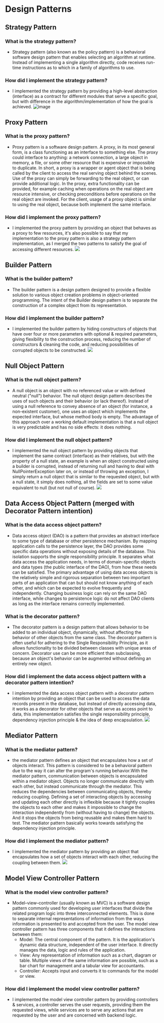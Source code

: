 # Design Patterns
## Strategy Pattern
### What is the strategy pattern?
+ Strategy pattern (also known as the policy pattern) is a behavioral software design pattern that enables selecting an
algorithm at runtime. Instead of implementing a single algorithm directly, code receives run-time instructions as to
which in a family of algorithms to use.

### How did I implement the strategy pattern?
+ I implemented the strategy pattern by providing a high-level abstraction (interface) as a contract for different modules
that serve a specific goal, but with difference in the algorithm/implementation of how the goal is achieved.
![image](https://raw.githubusercontent.com/omar2682000/web-database/master/Report/Crud.png)

## Proxy Pattern
### What is the proxy pattern?
+ Proxy pattern is a software design pattern. A proxy, in its most general form, is a class functioning as an interface
to something else. The proxy could interface to anything: a network connection, a large object in memory, a file, or some
other resource that is expensive or impossible to duplicate. In short, a proxy is a wrapper or agent object that is being
called by the client to access the real serving object behind the scenes. Use of the proxy can simply be forwarding to 
the real object, or can provide additional logic. In the proxy, extra functionality can be provided, for example caching
when operations on the real object are resource intensive, or checking preconditions before operations on the real object 
are invoked. For the client, usage of a proxy object is similar to using the real object, because both implement the same
interface.

### How did I implement the proxy pattern?
+ I implemented the proxy pattern by providing an object that behaves as a proxy to few resources, it's also possible to
say that my implementation to the proxy pattern is also a strategy pattern implementation, as I merged the two patterns
to satisfy the goal of accessing different resources.
![](https://raw.githubusercontent.com/omar2682000/web-database/master/Report/AnimeResourceProxy.png)

## Builder Pattern
### What is the builder pattern?
+ The builder pattern is a design pattern designed to provide a flexible solution to various object creation problems in 
object-oriented programming. The intent of the Builder design pattern is to separate the construction of a complex object 
from its representation.

### How did I implement the builder pattern?
+ I implemented the builder pattern by hiding constructors of objects that have over four or more parameters with optional 
& required parameters, giving flexibility to the construction process, reducing the number of constructors & cleaning the
code, and reducing possibilities of corrupted objects to be constructed.
![](https://raw.githubusercontent.com/omar2682000/web-database/master/Report/Builder.png)

## Null Object Pattern
### What is the null object pattern?
+ A null object is an object with no referenced value or with defined neutral ("null") behavior. The null object design
pattern describes the uses of such objects and their behavior (or lack thereof). Instead of using a null reference to
convey absence of an object (for instance, a non-existent customer), one uses an object which implements the expected 
interface, but whose method body is empty. The advantage of this approach over a working default implementation is that
a null object is very predictable and has no side effects: it does nothing. 

### How did I implement the null object pattern?
+ I implemented the null object pattern by providing objects that implement the same contract (interface) as their relatives,
but with the property of a null state, an example is when an object constructed using a builder is corrupted, instead of 
returning null and having to deal with NullPointerException later on, or instead of throwing an exception, I simply return
a null object that is similar to the requested object, but with a null state, it simply does nothing, all the fields are
set to some value equivalent to null (but not null of course).
![](https://raw.githubusercontent.com/omar2682000/web-database/master/Report/NullObject.png)

## Data Access Object Pattern (merged with Decorator Pattern intention)
### What is the data access object pattern?
+ Data access object (DAO) is a pattern that provides an abstract interface to some type of database or other persistence
mechanism. By mapping application calls to the persistence layer, the DAO provides some specific data operations without
exposing details of the database. This isolation supports the single responsibility principle. It separates what data 
access the application needs, in terms of domain-specific objects and data types (the public interface of the DAO), from
how these needs can be satisfied. The primary advantage of using data access objects is the relatively simple and rigorous
separation between two important parts of an application that can but should not know anything of each other, and which
can be expected to evolve frequently and independently. Changing business logic can rely on the same DAO interface, while
changes to persistence logic do not affect DAO clients as long as the interface remains correctly implemented.

### What is the decorator pattern?
+ The decorator pattern is a design pattern that allows behavior to be added to an individual object, dynamically, without
affecting the behavior of other objects from the same class. The decorator pattern is often useful for adhering to the 
Single Responsibility Principle, as it allows functionality to be divided between classes with unique areas of concern.
Decorator use can be more efficient than subclassing, because an object's behavior can be augmented without defining an
entirely new object.

### How did I implement the data access object pattern with a decorator pattern intention?
+ I implemented the data access object pattern with a decorator pattern intention by providing an object that can be used
to access the data records present in the database, but instead of directly accessing data, it works as a decorator for
other objects that serve as access point to data, this implementation satisfies the single responsibility principle,
dependency injection principle & the idea of deep encapsulation.
![](https://raw.githubusercontent.com/omar2682000/web-database/master/Report/DAO.png)

## Mediator Pattern
### What is the mediator pattern?
+ the mediator pattern defines an object that encapsulates how a set of objects interact. This pattern is considered to
be a behavioral pattern due to the way it can alter the program's running behavior.With the mediator pattern, communication
between objects is encapsulated within a mediator object. Objects no longer communicate directly with each other, but 
instead communicate through the mediator. This reduces the dependencies between communicating objects, thereby reducing 
coupling. Defining a set of interacting objects by accessing and updating each other directly is inflexible because it 
tightly couples the objects to each other and makes it impossible to change the interaction independently from (without
having to change) the objects. And it stops the objects from being reusable and makes them hard to test. The mediator
pattern basically works towards satisfying the dependency injection principle.

### How did I implement the mediator pattern?
+ I implemented the mediator pattern by providing an object that encapsulates how a set of objects interact with each 
other, reducing the coupling between them. 
![](https://raw.githubusercontent.com/omar2682000/web-database/master/Report/Mediator.png)

## Model View Controller Pattern
### What is the model view controller pattern?
+ Model–view–controller (usually known as MVC) is a software design pattern commonly used for developing user interfaces
that divide the related program logic into three interconnected elements. This is done to separate internal representations 
of information from the ways information is presented to and accepted from the user. The model view controller pattern
has three components that it defines the interactions between them:
    - Model: The central component of the pattern. It is the application's dynamic data structure, independent of the user
        interface. It directly manages the data, logic and rules of the application.
    - View: Any representation of information such as a chart, diagram or table. Multiple views of the same information 
        are possible, such as a bar chart for management and a tabular view for accountants.
    - Controller: Accepts input and converts it to commands for the model or view.

### How did I implement the model view controller pattern?
+ I implemented the model view controller pattern by providing controllers & services, a controller serves the user requests,
providing them the requested views, while services are to serve any actions that are requested by the user and are concerned
with backend logic.

